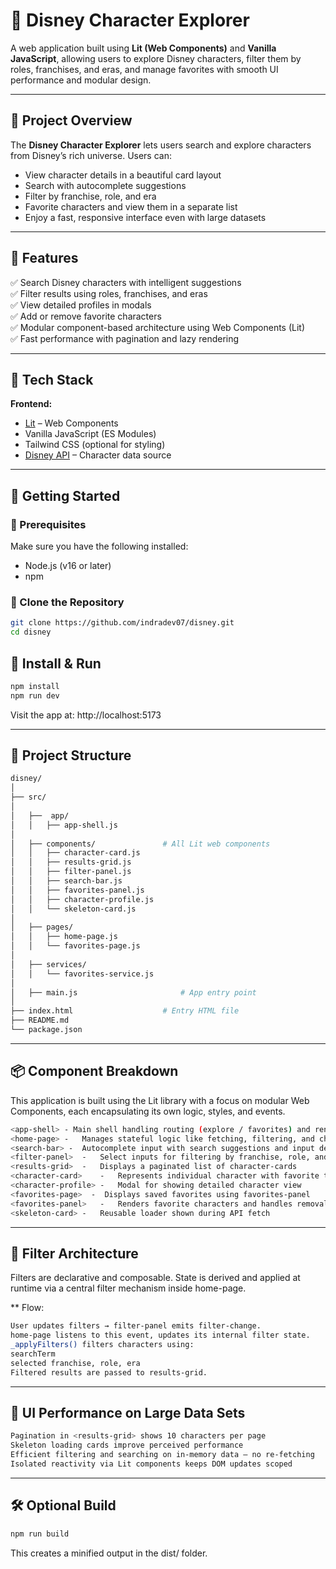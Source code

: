 # 🏰 Disney Character Explorer

A web application built using **Lit (Web Components)** and **Vanilla JavaScript**, allowing users to explore Disney characters, filter them by roles, franchises, and eras, and manage favorites with smooth UI performance and modular design.

---

## 📖 Project Overview

The **Disney Character Explorer** lets users search and explore characters from Disney’s rich universe. Users can:

- View character details in a beautiful card layout  
- Search with autocomplete suggestions  
- Filter by franchise, role, and era  
- Favorite characters and view them in a separate list  
- Enjoy a fast, responsive interface even with large datasets

---

## 🚀 Features

✅ Search Disney characters with intelligent suggestions  
✅ Filter results using roles, franchises, and eras  
✅ View detailed profiles in modals  
✅ Add or remove favorite characters  
✅ Modular component-based architecture using Web Components (Lit)  
✅ Fast performance with pagination and lazy rendering  

---

## 🧱 Tech Stack

**Frontend:**

- [Lit](https://lit.dev) – Web Components
- Vanilla JavaScript (ES Modules)
- Tailwind CSS (optional for styling)
- [Disney API](https://disneyapi.dev/) – Character data source

---

## 🏁 Getting Started

### 🔹 Prerequisites

Make sure you have the following installed:

- Node.js (v16 or later)
- npm

### 🔹 Clone the Repository

```bash
git clone https://github.com/indradev07/disney.git
cd disney
```

## 🔹 Install & Run

```bash
npm install
npm run dev
```

Visit the app at: http://localhost:5173


---

## 📂 Project Structure

```bash
disney/
│           
├── src/
│
│   ├──  app/
│   │   ├── app-shell.js   
│
│   ├── components/               # All Lit web components
│   │   ├── character-card.js
│   │   ├── results-grid.js
│   │   ├── filter-panel.js
│   │   ├── search-bar.js
│   │   ├── favorites-panel.js
│   │   ├── character-profile.js
│   │   └── skeleton-card.js
│
│   ├── pages/
│   │   ├── home-page.js
│   │   └── favorites-page.js
│
│   ├── services/
│   │   └── favorites-service.js
│
│   ├── main.js                       # App entry point
│
├── index.html                    # Entry HTML file
├── README.md
└── package.json
```

---

## 📦 Component Breakdown

This application is built using the Lit library with a focus on modular Web Components, each encapsulating its own logic, styles, and events.

```bash
<app-shell> - Main shell handling routing (explore / favorites) and rendering pages
<home-page> -   Manages stateful logic like fetching, filtering, and character selection
<search-bar> -	Autocomplete input with search suggestions and input debouncing
<filter-panel>  -	Select inputs for filtering by franchise, role, and era
<results-grid>  - 	Displays a paginated list of character-cards
<character-card>    -	Represents individual character with favorite toggle
<character-profile> -	Modal for showing detailed character view
<favorites-page>  -  Displays saved favorites using favorites-panel
<favorites-panel>   -	Renders favorite characters and handles removal
<skeleton-card> -	Reusable loader shown during API fetch
```
---

## 🧠 Filter Architecture

Filters are declarative and composable. State is derived and applied at runtime via a central filter mechanism inside home-page.

** Flow:
```bash
User updates filters → filter-panel emits filter-change.
home-page listens to this event, updates its internal filter state.
_applyFilters() filters characters using:
searchTerm
selected franchise, role, era
Filtered results are passed to results-grid.
```

---

## 🚀 UI Performance on Large Data Sets

```bash
Pagination in <results-grid> shows 10 characters per page
Skeleton loading cards improve perceived performance
Efficient filtering and searching on in-memory data – no re-fetching
Isolated reactivity via Lit components keeps DOM updates scoped
```

---

## 🛠️ Optional Build

```bash
npm run build
```
This creates a minified output in the dist/ folder.
